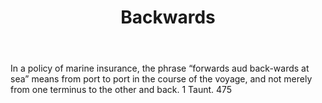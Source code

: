 ---
title: Backwards
letter: B
permalink: "/definitions/backwards.html"
body: In a policy of marine insurance, the phrase “forwards aud back-wards at sea”
  means from port to port in the course of the voyage, and not merely from one terminus
  to the other and back. 1 Taunt. 475
published_at: '2018-07-07'
layout: post
---